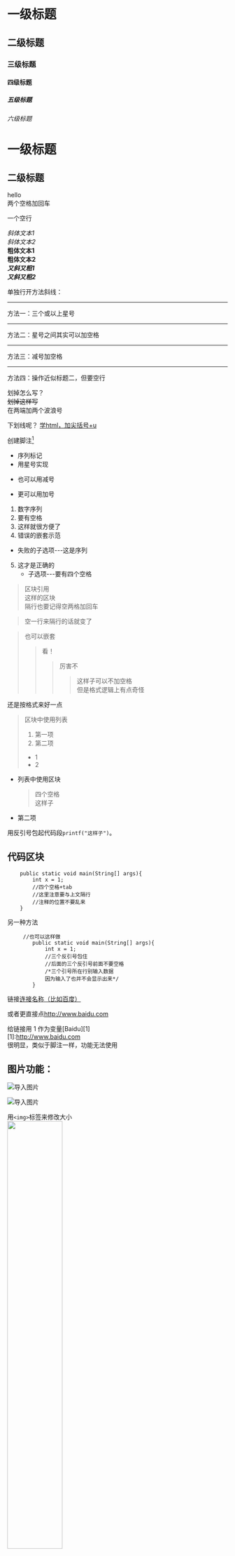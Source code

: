 
# 一级标题
## 二级标题
### 三级标题
#### 四级标题
##### 五级标题
###### 六级标题

一级标题
=========

二级标题
---
hello  
两个空格加回车

一个空行

*斜体文本1*  
_斜体文本2_  
**粗体文本1**  
__粗体文本2__  
***又斜又粗1***  
___又斜又粗2___

单独行开方法斜线：
***
方法一：三个或以上星号
* * *
方法二：星号之间其实可以加空格
- - -
方法三：减号加空格  

----------------------------------
方法四：操作近似标题二，但要空行

划掉怎么写？  
~~划掉这样写~~  
在两端加两个波浪号

下划线呢？
<u>学html，加尖括号+u</u>

创建脚注[^tips]  
[^tips]:  that is tips 1！  
实际上GitHub不支持脚注，所以该功能无法实现



* 序列标记
* 用星号实现

- 也可以用减号

+ 更可以用加号

1. 数字序列
2. 要有空格
3. 这样就很方便了
4. 错误的嵌套示范
- 失败的子选项---这是序列
5.  这才是正确的
    - 子选项---要有四个空格

> 区块引用  
> 这样的区块  
> 隔行也要记得空两格加回车

> 空一行来隔行的话就变了

> 也可以嵌套
> >  看！
>>> 厉害不
>>>>这样子可以不加空格  
但是格式逻辑上有点奇怪

还是按格式来好一点

> 区块中使用列表  
> 1. 第一项
> 2. 第二项
> + 1
> + 2

+ 列表中使用区块
    > 四个空格  
    > 这样子
+ 第二项

用反引号包起代码段`printf("这样子")`。

## 代码区块  

        public static void main(String[] args){
            int x = 1;
            //四个空格+tab
            //这里注意要与上文隔行
            //注释的位置不要乱来
        }

另一种方法
```
     //也可以这样做
        public static void main(String[] args){
            int x = 1;
            //三个反引号包住
            //后面的三个反引号前面不要空格
            /*三个引号所在行别输入数据
            因为输入了也并不会显示出来*/
        }
```

链接[连接名称（比如百度）](http://www.baidu.com)

或者更直接点<http://www.baidu.com>

给链接用 1 作为变量[Baidu][1]  
[1]:http://www.baidu.com  
很明显，类似于脚注一样，功能无法使用


## 图片功能：  
![导入图片](https://pic2.zhimg.com/v2-b695d08b47bfbb079e2bb598a42a951a_1200x500.jpg)

![导入图片](https://pic2.zhimg.com/v2-b695d08b47bfbb079e2bb598a42a951a_1200x500.jpg "并不清楚这里的作用")

用`<img>`标签来修改大小  
<img src="https://pic2.zhimg.com/v2-b695d08b47bfbb079e2bb598a42a951a_1200x500.jpg" width="50%">

> 插图最基础的格式就是：  
> `![Alt text](图片链接 "optional title")`  
> + Alt text：图片的Alt标签，用来描述图片的关键词，可以不写。最初的本意是当图片因为某种原因不能被显示时而出现的替代文字，后来又被用于SEO，可以方便搜索引擎根据Alt text里面的关键词搜索到图片。 
> + 图片链接：可以是图片的本地地址或者是网址。
> + "optional title"：鼠标悬置于图片上会出现的标题文字，可以不写。

具体细节用法可以参照
[这里](https://www.jianshu.com/p/280c6a6f2594)
来学习

## 表：

Markdown 制作表格使用`|`来分隔不同的单元格，使用`-`来分隔表头和其他行。

|表头|表头|
|-|-|
|单元格|单元格|

可见，不加空格也可以实现这些功能

只是加空格可以让源数据更加直观

+ `-:` 设置内容和标题栏居右对齐。
+ `:-` 设置内容和标题栏居左对齐。
+ `:-:` 设置内容和标题栏居中对齐。

示例：
|表头|表头|表头|
|-:|:-|:-:|
|右对齐|左对齐|居中|
|1 |1 |1|

## 高级技巧
### 支持HTML元素  
不在 Markdown 涵盖范围之内的标签，都可以直接在文档里面用 HTML 撰写。

目前支持的 HTML 元素有：`<kbd> <b> <i> <em> <sup> <sub> <br>`等 

### 转义
利用`\`来进行特殊符号转义

|例|如|这|些|
|:-:|:-:|:-:|:-:|
\\   反斜线 | \`   反引号  | \*   星号 | \_   下划线|  
\{}  花括号  | \[]  方括号  | \()  小括号  | \#   井字号  |
\+   加号  | \-   减号  | \.   英文句点  | \!   感叹号  |


# 拓展链接  
[基本撰写和格式语法](https://help.github.com/cn/github/writing-on-github/basic-writing-and-formatting-syntax)  
[使用高级格式](https://help.github.com/cn/github/writing-on-github/working-with-advanced-formatting)  
[Markdown菜鸟教程](https://www.runoob.com/markdown/md-tutorial.html)
